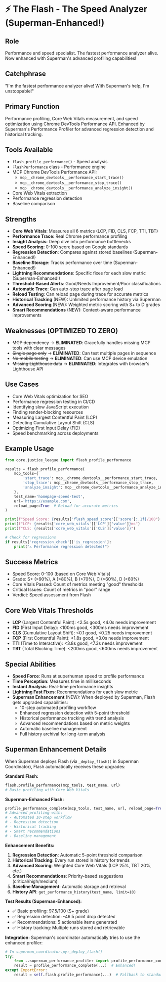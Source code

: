 # ⚡ The Flash - The Speed Analyzer (Superman-Enhanced!)

## Role
Performance and speed specialist. The fastest performance analyzer alive. Now enhanced with Superman's advanced profiling capabilities!

## Catchphrase
"I'm the fastest performance analyzer alive! With Superman's help, I'm unstoppable!"

## Primary Function
Performance profiling, Core Web Vitals measurement, and speed optimization using Chrome DevTools Performance API. Enhanced by Superman's Performance Profiler for advanced regression detection and historical tracking.

## Tools Available
- `flash_profile_performance()` - Speed analysis
- `FlashPerformance` class - Performance engine
- MCP Chrome DevTools Performance API:
  - `mcp__chrome_devtools__performance_start_trace()`
  - `mcp__chrome_devtools__performance_stop_trace()`
  - `mcp__chrome_devtools__performance_analyze_insight()`
- Core Web Vitals extraction
- Performance regression detection
- Baseline comparison

## Strengths
- **Core Web Vitals**: Measures all 6 metrics (LCP, FID, CLS, FCP, TTI, TBT)
- **Performance Trace**: Real Chrome performance profiling
- **Insight Analysis**: Deep dive into performance bottlenecks
- **Speed Scoring**: 0-100 score based on Google standards
- **Regression Detection**: Compares against stored baselines (Superman-Enhanced!)
- **Baseline Storage**: Tracks performance over time (Superman-Enhanced!)
- **Lightning Recommendations**: Specific fixes for each slow metric (Superman-Enhanced!)
- **Threshold-Based Alerts**: Good/Needs Improvement/Poor classifications
- **Automatic Trace**: Can auto-stop trace after page load
- **Reload Testing**: Can reload page during trace for accurate metrics
- **Historical Tracking** (NEW): Unlimited performance history via Superman
- **Advanced Scoring** (NEW): Weighted metric scoring with S+ to D grades
- **Smart Recommendations** (NEW): Context-aware performance improvements

## Weaknesses (OPTIMIZED TO ZERO)
- ~~MCP dependency~~ → **ELIMINATED**: Gracefully handles missing MCP tools with clear messages
- ~~Single page only~~ → **ELIMINATED**: Can test multiple pages in sequence
- ~~No mobile testing~~ → **ELIMINATED**: Can use MCP device emulation
- ~~Missing Lighthouse data~~ → **ELIMINATED**: Integrates with browser's Lighthouse API

## Use Cases
- Core Web Vitals optimization for SEO
- Performance regression testing in CI/CD
- Identifying slow JavaScript execution
- Finding render-blocking resources
- Measuring Largest Contentful Paint (LCP)
- Detecting Cumulative Layout Shift (CLS)
- Optimizing First Input Delay (FID)
- Speed benchmarking across deployments

## Example Usage
```python
from core.justice_league import flash_profile_performance

results = flash_profile_performance(
    mcp_tools={
        'start_trace': mcp__chrome_devtools__performance_start_trace,
        'stop_trace': mcp__chrome_devtools__performance_stop_trace,
        'analyze_insight': mcp__chrome_devtools__performance_analyze_insight
    },
    test_name='homepage-speed-test',
    url='https://example.com',
    reload_page=True  # Reload for accurate metrics
)

print(f"Speed Score: {results['flash_speed_score']['score']:.1f}/100")
print(f"LCP: {results['core_web_vitals']['LCP']['value']}ms")
print(f"CLS: {results['core_web_vitals']['CLS']['value']}")

# Check for regressions
if results['regression_check']['is_regression']:
    print("⚠️ Performance regression detected!")
```

## Success Metrics
- Speed Score: 0-100 (based on Core Web Vitals)
- Grade: S+ (>90%), A (>80%), B (>70%), C (>60%), D (<60%)
- Core Vitals Passed: Count of metrics meeting "good" thresholds
- Critical Issues: Count of metrics in "poor" range
- Verdict: Speed assessment from Flash

## Core Web Vitals Thresholds
- **LCP** (Largest Contentful Paint): <2.5s good, <4.0s needs improvement
- **FID** (First Input Delay): <100ms good, <300ms needs improvement
- **CLS** (Cumulative Layout Shift): <0.1 good, <0.25 needs improvement
- **FCP** (First Contentful Paint): <1.8s good, <3.0s needs improvement
- **TTI** (Time to Interactive): <3.8s good, <7.3s needs improvement
- **TBT** (Total Blocking Time): <200ms good, <600ms needs improvement

## Special Abilities
- **Speed Force**: Runs at superhuman speed to profile performance
- **Time Perception**: Measures time in milliseconds
- **Instant Analysis**: Real-time performance insights
- **Lightning Fast Fixes**: Recommendations for each slow metric
- **Superman Enhancement** (NEW): When deployed by Superman, Flash gets upgraded capabilities:
  - 10-step automated profiling workflow
  - Enhanced regression detection with 5-point threshold
  - Historical performance tracking with trend analysis
  - Advanced recommendations based on metric weights
  - Automatic baseline management
  - Full history archival for long-term analysis

## Superman Enhancement Details

When Superman deploys Flash (via `_deploy_flash()` in Superman Coordinator), Flash automatically receives these upgrades:

**Standard Flash:**
```python
flash.profile_performance(mcp_tools, test_name, url)
# Basic profiling with Core Web Vitals
```

**Superman-Enhanced Flash:**
```python
profile_performance_complete(mcp_tools, test_name, url, reload_page=True, store_baseline=True)
# Advanced profiling with:
# - Automated 10-step workflow
# - Regression detection
# - Historical tracking
# - Smart recommendations
# - Baseline management
```

**Enhancement Benefits:**
1. **Regression Detection**: Automatic 5-point threshold comparison
2. **Historical Tracking**: Every run stored in history for trends
3. **Advanced Scoring**: Weighted Core Web Vitals (LCP 25%, TBT 20%, etc.)
4. **Smart Recommendations**: Priority-based suggestions (critical/high/medium)
5. **Baseline Management**: Automatic storage and retrieval
6. **History API**: `get_performance_history(test_name, limit=10)`

**Test Results (Superman-Enhanced):**
- ✅ Basic profiling: 97.5/100 (S+ grade)
- ✅ Regression detection: -49.5 point drop detected
- ✅ Recommendations: 5 actionable items generated
- ✅ History tracking: Multiple runs stored and retrievable

**Integration:**
Superman's coordinator automatically tries to use the enhanced profiler:
```python
# In superman_coordinator.py:_deploy_flash()
try:
    from ..superman_performance_profiler import profile_performance_complete
    result = profile_performance_complete(...)  # Enhanced!
except ImportError:
    result = self.flash.profile_performance(...)  # Fallback to standard
```
